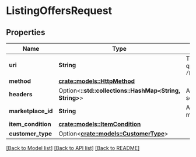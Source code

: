 # ListingOffersRequest

## Properties

Name | Type | Description | Notes
------------ | ------------- | ------------- | -------------
**uri** | **String** | The `getItemOffers` resource path without any query parameters.  **Example:** `/products/pricing/v0/items/B000P6Q7MY/offers` | 
**method** | [**crate::models::HttpMethod**](HttpMethod.md) |  | 
**headers** | Option<**::std::collections::HashMap<String, String>**> | A mapping of additional HTTP headers to send/receive for the individual batch request. | [optional]
**marketplace_id** | **String** | A marketplace identifier. Specifies the marketplace for which prices are returned. | 
**item_condition** | [**crate::models::ItemCondition**](ItemCondition.md) |  | 
**customer_type** | Option<[**crate::models::CustomerType**](CustomerType.md)> |  | [optional]

[[Back to Model list]](../README.md#documentation-for-models) [[Back to API list]](../README.md#documentation-for-api-endpoints) [[Back to README]](../README.md)


